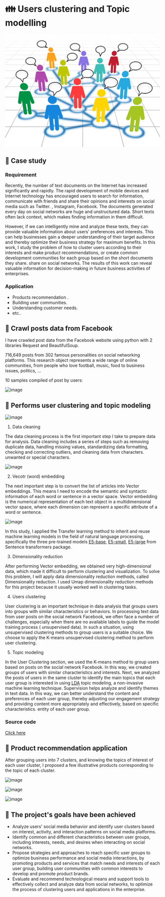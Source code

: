 # 👪 Users clustering and Topic modelling

![image](https://github.com/leevanhoc/User-Clustering-And-Topic-Modeling/blob/main/Picture/pic1.png)


## 💼 Case study 

### Requirement
Recently, the number of text documents on the Internet has increased significantly and rapidly. The rapid development of mobile devices and Internet technology has encouraged users to search for information, communicate with friends and share their opinions and interests on social media such as Twitter. , Instagram, Facebook. The documents generated every day on social networks are huge and unstructured data. Short texts often lack context, which makes finding information in them difficult.

However, if we can intelligently mine and analyze these texts, they can provide valuable information about users' preferences and interests. This can help businesses gain a deeper understanding of their target audience and thereby optimize their business strategy for maximum benefits. In this work, I study the problem of how to cluster users according to their interests and make product recommendations, or create common development communities for each group based on the short documents they share. share on social networks. The results of this work can reveal valuable information for decision-making in future business activities of enterprises.

### Application
- Products recommendation .
- Building user communities.
- Understanding customer needs.
- etc..

## 📌 Crawl posts data from Facebook
I have crawled post data from the Facebook website using python with 2 libraries Request and BeautifulSoup.
  
716,649 posts from 302 famous personalities on social networking platforms. This research object represents a wide range of online communities, from people who love football, music, food to business issues, politics, ...

10 samples compiled of post by users: 

![image](https://github.com/DooPhiLong/Users-clustering-and-Topic-modelling/assets/120476961/eab8661e-e699-4334-a4f1-94d991209eb9)


## 📌 Performs user clustering and topic modeling

![image](https://github.com/DooPhiLong/Users-clustering-and-Topic-modelling/assets/120476961/4fe73242-05fa-43fa-8cd9-e5bdff5031b6)


1. Data cleaning

The data cleaning process is the first important step I take to prepare data for analysis. Data cleaning includes a series of steps such as removing duplicate data, handling missing values, standardizing data formatting, checking and correcting outliers, and cleaning data from characters. unwanted or special characters.

![image](https://github.com/DooPhiLong/Users-clustering-and-Topic-modelling/assets/120476961/b370e525-6b35-4660-ba45-f7a33fe40f7a)

2. Vecotr (word) embedding

The next important step is to convert the list of articles into Vector embeddings. This means I need to encode the semantic and syntactic information of each word or sentence in a vector space. Vector embedding is the numerical representation of each text object in a multidimensional vector space, where each dimension can represent a specific attribute of a word or sentence.

![image](https://github.com/DooPhiLong/Users-clustering-and-Topic-modelling/assets/120476961/ff377777-60c2-4365-a8de-cffdf79f547d)

In this study, I applied the Transfer learning method to inherit and reuse machine learning models in the field of natural language processing, specifically the three pre-trained models [E5-base](https://huggingface.co/intfloat/e5-base-v2), [E5-small](https://huggingface.co/intfloat/e5-small-v2), [E5-large](https://huggingface.co/intfloat/e5-large-v2) from Sentence transformers package.

3. Dimensionality reduction

After performing Vector embedding, we obtained very high-dimensional data, which made it difficult to perform clustering and visualization. To solve this problem, I will apply data dimensionality reduction methods, called Dimensionality reduction. I used Umap dimensionality reduction methods for this project because it usually worked well in clustering tasks.

4. Users clustering

User clustering is an important technique in data analysis that groups users into groups with similar characteristics or behaviors.
In processing text data from user posts on the social network Facebook, we often face a number of challenges, especially when there are no available labels to guide the model training process ( unsupervised data). In such a situation, using unsupervised clustering methods to group users is a suitable choice. We choose to apply the K-means unsupervised clustering method to perform user clustering.

5. Topic modeling

In the User Clustering section, we used the K-means method to group users based on posts on the social network Facebook. In this way, we created groups of users with similar characteristics and interests. Next, we analyzed the posts of users in the same cluster to identify the main topics that each user group is interested in using [LDA](https://www.geeksforgeeks.org/topic-modeling-using-latent-dirichlet-allocation-lda/) topic modeling, a non-invasive machine learning technique. Supervision helps analyze and identify themes in text data. In this way, we can better understand the content and preferences of each user group, thereby adjusting our engagement strategy and providing content more appropriately and effectively, based on specific characteristics. entity of each user group.

### Source code
[Click here](https://github.com/DooPhiLong/Users-clustering-and-Topic-modelling/blob/main/User%20clustering.ipynb)

## 📌 Product recommendation application

After grouping users into 7 clusters, and knowing the topics of interest of each user cluster, I proposed a few illustrative products corresponding to the topic of each cluster.

![image](https://github.com/DooPhiLong/Users-clustering-and-Topic-modelling/assets/120476961/f600b7cd-3867-4702-b5ab-a48bb46f12a2)

![image](https://github.com/DooPhiLong/Users-clustering-and-Topic-modelling/assets/120476961/7607c764-eb6a-4a47-989f-aa02f70d4d62)

![image](https://github.com/DooPhiLong/Users-clustering-and-Topic-modelling/assets/120476961/be86145e-b3b7-461e-871a-291ecd848988)

## 🔖 The project's goals have been achieved
- Analyze users' social media behavior and identify user clusters based on interest, activity, and interaction patterns on social media platforms.
- Identify common and different characteristics between user groups, including interests, needs, and desires when interacting on social networks.
- Propose strategies and approaches to reach specific user groups to optimize business performance and social media interactions, by promoting products and services that match needs and interests of each user group, building user communities with common interests to develop and promote product brands.
- Evaluate and recommend technological means and support tools to effectively collect and analyze data from social networks, to optimize the process of clustering users and applications in the enterprise.





